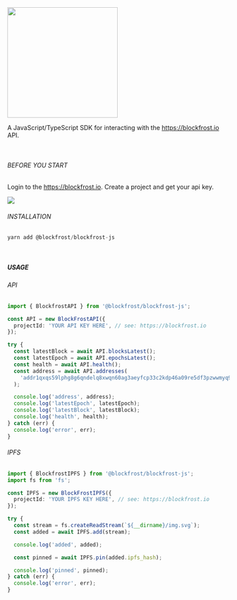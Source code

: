 <img src="https://blockfrost.io/images/logo.svg" width="250">

A JavaScript/TypeScript SDK for interacting with the https://blockfrost.io API.

<br/>

###### BEFORE YOU START

Login to the https://blockfrost.io. Create a project and get your api key.

<img src="https://i.imgur.com/smY12ro.png">

<br/>

###### INSTALLATION

```typescript
yarn add @blockfrost/blockfrost-js
```

<br/>

##### USAGE

###### API

```typescript
import { BlockfrostAPI } from '@blockfrost/blockfrost-js';

const API = new BlockFrostAPI({
  projectId: 'YOUR API KEY HERE', // see: https://blockfrost.io
});

try {
  const latestBlock = await API.blocksLatest();
  const latestEpoch = await API.epochsLatest();
  const health = await API.health();
  const address = await API.addresses(
    'addr1qxqs59lphg8g6qndelq8xwqn60ag3aeyfcp33c2kdp46a09re5df3pzwwmyq946axfcejy5n4x0y99wqpgtp2gd0k09qsgy6pz',
  );

  console.log('address', address);
  console.log('latestEpoch', latestEpoch);
  console.log('latestBlock', latestBlock);
  console.log('health', health);
} catch (err) {
  console.log('error', err);
}
```

###### IPFS

```typescript
import { BlockfrostIPFS } from '@blockfrost/blockfrost-js';
import fs from 'fs';

const IPFS = new BlockFrostIPFS({
  projectId: 'YOUR IPFS KEY HERE', // see: https://blockfrost.io
});

try {
  const stream = fs.createReadStream(`${__dirname}/img.svg`);
  const added = await IPFS.add(stream);

  console.log('added', added);

  const pinned = await IPFS.pin(added.ipfs_hash);

  console.log('pinned', pinned);
} catch (err) {
  console.log('error', err);
}
```
